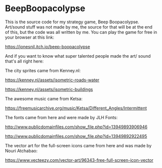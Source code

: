 # BeepBoopacolypse

This is the source code for my strategy game, Beep Boopacolypse.
Art/sound stuff was not made by me, the source for that will be
at the end of this, but the code was all written by me. You can 
play the game for free in your browser at this link:

https://jonesnil.itch.io/beep-boopacolypse


And if you want to know what super talented people made the art/
sound that's all right here:

The city sprites came from Kenney.nl:

https://kenney.nl/assets/isometric-roads-water

https://kenney.nl/assets/isometric-buildings


The awesome music came from Ketsa:

https://freemusicarchive.org/music/Ketsa/Different_Angles/Intermittent


The fonts came from here and were made by JLH Fonts:

http://www.publicdomainfiles.com/show_file.php?id=13949893906946

http://www.publicdomainfiles.com/show_file.php?id=13949892922495


The vector art for the full-screen icons came from here and was made by Nouri Atchabao:

https://www.vecteezy.com/vector-art/96343-free-full-screen-icon-vector
